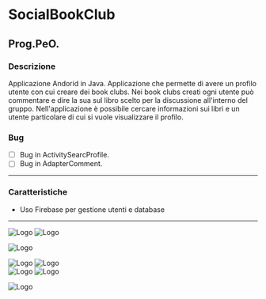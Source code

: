 # SocialBookClub
## Prog.PeO.
### Descrizione
Applicazione Andorid in Java. Applicazione che permette di avere un profilo utente con cui creare dei book clubs. 
Nei book clubs creati ogni utente può commentare e dire la sua sul libro scelto per la discussione all'interno del gruppo.
Nell'applicazione è possibile cercare informazioni sui libri e un utente particolare di cui si vuole visualizzare il profilo.
### Bug
- [ ]  Bug in ActivitySearcProfile.
- [ ]  Bug in AdapterComment.
------
### Caratteristiche
* Uso Firebase per gestione utenti e database
------

![Logo](https://i.pinimg.com/236x/b2/78/85/b278851c84e850151807b612a0199e5e.jpg)     ![Logo](https://i.pinimg.com/236x/fd/42/e2/fd42e2c7cdf93a65eeeb0da00c857abc.jpg)

![Logo](https://i.pinimg.com/236x/2e/11/56/2e11564daaa952425c497b00c9c83966.jpg)     

![Logo](https://i.pinimg.com/236x/1c/f8/1d/1cf81d3873fb4388784c667b390520e9.jpg)  ![Logo](https://i.pinimg.com/236x/d9/cf/5f/d9cf5f6c88115b81400be05e1bf6e5cd.jpg)     
![Logo](https://i.pinimg.com/236x/7e/82/81/7e8281ce5b824ead62f830b6569fe588.jpg)   ![Logo](https://i.pinimg.com/236x/87/25/5c/87255ca5f621c0e93d4917dad8916a18.jpg)

![Logo](https://i.pinimg.com/236x/1f/74/02/1f740293ad7305b9a00f5d4b93517ff8.jpg)

